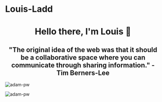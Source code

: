 # Louis-Ladd

<p>
  <h1 align="center"><b>Hello there, I'm Louis 🧍</b></h1>
</p>

<p>
  <h2 align="center"><b>"The original idea of the web was that it should be a collaborative space where you can communicate through sharing information." - Tim Berners-Lee</b></h2>
</p>

<img
src="https://github-readme-stats.vercel.app/api/top-langs?username=Louis-Ladd&show_icons=true&locale=en&bg_color=0d1117&text_color=ffffff&layout=compact"
alt="adam-pw"
bg_color=#808080/>

<img
src="https://github-readme-stats.vercel.app/api?username=Louis-Ladd&show_icons=true&locale=en&bg_color=0d1117&text_color=ffffff&layout=compact"
alt="adam-pw"
bg_color=#808080/>
